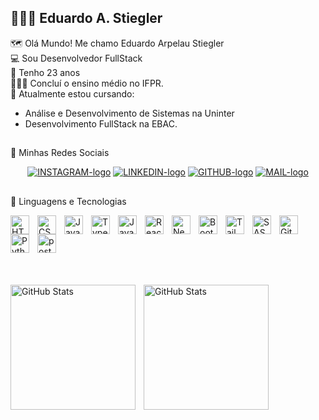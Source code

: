 ## 🧑🏻‍💻 Eduardo A. Stiegler 

🗺️ Olá Mundo! Me chamo Eduardo Arpelau Stiegler <br>
💻 Sou Desenvolvedor FullStack <br>
👾 Tenho 23 anos <br>
🧑🏻‍🎓 Concluí o ensino médio no IFPR. <br>
🎒 Atualmente estou cursando: <br>
- Análise e Desenvolvimento de Sistemas na Uninter <br>
- Desenvolvimento FullStack na EBAC. <br>

##

📩 Minhas Redes Sociais
<div align=center>
  <a href="https://www.instagram.com/du_stiegler/" target="_blank"><img alt="INSTAGRAM-logo" src="https://img.shields.io/badge/Instagram-E4405F?style=for-the-badge&logo=instagram&logoColor=white" target="_blank"></a>   
  <a href="https://www.linkedin.com/in/eduardo-arpelau-stiegler-7060571aa/" target="_blank"><img alt="LINKEDIN-logo" src="https://img.shields.io/badge/LinkedIn-0077B5?style=for-the-badge&logo=linkedin&logoColor=white" target="_blank"></a>   
  <a href="https://github.com/Stiegler19" target="_blank"><img alt="GITHUB-logo" src="https://img.shields.io/badge/GitHub-100000?style=for-the-badge&logo=github&logoColor=white" target="_blank"></a>   
  <a href="eduarpelau@gmail.com" target="_blank"><img alt="MAIL-logo" src="https://img.shields.io/badge/Gmail-D14836?style=for-the-badge&logo=gmail&logoColor=white" target="_blank"></a>     
</div>

##

🤖 Linguagens e Tecnologias

<img 
    align="left" 
    alt="HTML"
    title="HTML" 
    width="30px" 
    style="padding-right: 10px;" 
    src="https://cdn.jsdelivr.net/gh/devicons/devicon@latest/icons/html5/html5-original.svg" 
/>
<img 
    align="left" 
    alt="CSS" 
    title="CSS"
    width="30px" 
    style="padding-right: 10px;" 
    src="https://cdn.jsdelivr.net/gh/devicons/devicon@latest/icons/css3/css3-original.svg" 
/>
<img 
    align="left" 
    alt="JavaScript" 
    title="JavaScript"
    width="30px" 
    style="padding-right: 10px;" 
    src="https://cdn.jsdelivr.net/gh/devicons/devicon@latest/icons/javascript/javascript-original.svg" 
/>
<img 
    align="left" 
    alt="TypeScript"
    title="TypeScript" 
    width="30px" 
    style="padding-right: 10px;" 
    src="https://cdn.jsdelivr.net/gh/devicons/devicon@latest/icons/typescript/typescript-original.svg" 
/>
<img 
    align="left" 
    alt="Java" 
    title="Java"
    width="30px" 
    style="padding-right: 10px;" 
    src="https://cdn.jsdelivr.net/gh/devicons/devicon@latest/icons/java/java-original.svg" 
/>
<img 
    align="left" 
    alt="React"
    title="React" 
    width="30px" 
    style="padding-right: 10px;" 
    src="https://cdn.jsdelivr.net/gh/devicons/devicon@latest/icons/react/react-original.svg" 
/>
<img 
    align="left" 
    alt="Next.js" 
    title="Next.js"
    width="30px" 
    style="padding-right: 10px;" 
    src="https://cdn.jsdelivr.net/gh/devicons/devicon@latest/icons/nextjs/nextjs-original.svg" 
/>
<img 
    align="left" 
    alt="Bootstrap"
    title="Bootstrap" 
    width="30px" 
    style="padding-right: 10px;" 
    src="https://cdn.jsdelivr.net/gh/devicons/devicon@latest/icons/bootstrap/bootstrap-original.svg" 
/>
<img 
    align="left" 
    alt="Tailwind" 
    title="Tailwind"
    width="30px" 
    style="padding-right: 10px;" 
    src="https://cdn.jsdelivr.net/gh/devicons/devicon@latest/icons/tailwindcss/tailwindcss-original.svg" 
/>
<img 
    align="left" 
    alt="SASS" 
    title="SASS"
    width="30px" 
    style="padding-right: 10px;" 
    src="https://cdn.jsdelivr.net/gh/devicons/devicon@latest/icons/sass/sass-original.svg" 
/>
<img 
    align="left" 
    alt="Git" 
    title="Git"
    width="30px" 
    style="padding-right: 10px;" 
    src="https://cdn.jsdelivr.net/gh/devicons/devicon@latest/icons/git/git-original.svg" 
/>
<img 
    align="left" 
    alt="Python" 
    title="Python"
    width="30px" 
    style="padding-right: 10px;" 
    src="https://cdn.jsdelivr.net/gh/devicons/devicon@latest/icons/python/python-original.svg" 
/>
<img 
    align="left" 
    alt="postgresql" 
    title="sql"
    width="30px" 
    style="padding-right: 10px;" 
    src="https://cdn.jsdelivr.net/gh/devicons/devicon@latest/icons/postgresql/postgresql-original.svg" 
/>

<br/>
<br/>

##

<br/>
<br/>

<p>
  <img 
    align="left" 
    alt="GitHub Stats" 
    height="200" 
    style="padding-right: 10px;" 
    src="https://github-readme-stats.vercel.app/api?username=Stiegler19&show_icons=true&theme=darcula&include_all_commits=true&locale=pt-br" 
  />

<img 
      align="left" 
      alt="GitHub Stats" 
      height="200" 
      src="https://github-readme-stats.vercel.app/api/top-langs/?username=Stiegler19&theme=darcula&layout=compact&custom_title=Tecnologias&langs_count=9" 
  />
</p>
